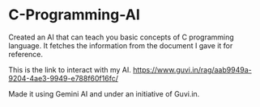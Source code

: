 # C-Programming-AI
Created an AI that can teach you basic concepts of C programming language. It fetches the information from the document I gave it for reference. 

This is the link to interact with my AI.
https://www.guvi.in/rag/aab9949a-9204-4ae3-9949-e788f60f16fc/

Made it using Gemini AI and under an initiative of Guvi.in.
